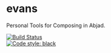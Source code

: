# evans
Personal Tools for Composing in Abjad.<br/>

[![Build Status](https://travis-ci.com/GregoryREvans/evans.svg?branch=master)](https://travis-ci.com/GregoryREvans/evans) <br />
[![Code style: black](https://img.shields.io/badge/code%20style-black-000000.svg)](https://github.com/python/black) <br/>
<!-- [![Coverage Status](https://coveralls.io/repos/github/GregoryREvans/evans/badge.svg?branch=master)](https://coveralls.io/github/GregoryREvans/evans?branch=master) <br /> -->
